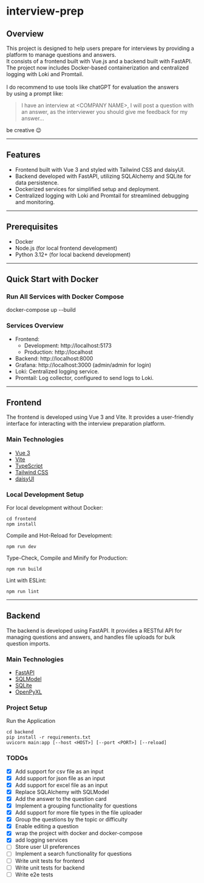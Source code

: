# interview-prep

## Overview

This project is designed to help users prepare for interviews by providing a platform to manage questions and answers.<br>
It consists of a frontend built with Vue.js and a backend built with FastAPI.<br>
The project now includes Docker-based containerization and centralized logging with Loki and Promtail.<br><br>
I do recommend to use tools like chatGPT for evaluation the answers<br>
by using a prompt like:
> I have an interview at \<COMPANY NAME>, I will post a question with an answer,
> as the interviewer you should give me feedback for my answer...

be creative :wink:

---

## Features
- Frontend built with Vue 3 and styled with Tailwind CSS and daisyUI.
- Backend developed with FastAPI, utilizing SQLAlchemy and SQLite for data persistence.
- Dockerized services for simplified setup and deployment.
- Centralized logging with Loki and Promtail for streamlined debugging and monitoring.

---

## Prerequisites
- Docker
- Node.js (for local frontend development)
- Python 3.12+ (for local backend development)

---

## Quick Start with Docker
### Run All Services with Docker Compose
docker-compose up --build

### Services Overview
- Frontend:
  - Development: http://localhost:5173
  - Production: http://localhost
- Backend: http://localhost:8000
- Grafana: http://localhost:3000 (admin/admin for login)
- Loki: Centralized logging service.
- Promtail: Log collector, configured to send logs to Loki.

---

## Frontend

The frontend is developed using Vue 3 and Vite. It provides a user-friendly interface for interacting with the interview preparation platform.

### Main Technologies
- [Vue 3](https://vuejs.org/guide/quick-start)
- [Vite](https://vite.dev/)
- [TypeScript](https://www.typescriptlang.org/)
- [Tailwind CSS](https://tailwindcss.com/)
- [daisyUI](https://daisyui.com/)

### Local Development Setup
For local development without Docker:
```shell
cd frontend
npm install
```

Compile and Hot-Reload for Development:
```shell
npm run dev
```

Type-Check, Compile and Minify for Production:
```shell
npm run build
```

Lint with ESLint:
```shell
npm run lint
```

---

## Backend

The backend is developed using FastAPI. It provides a RESTful API for managing questions and answers, and handles file uploads for bulk question imports.


### Main Technologies
- [FastAPI](https://fastapi.tiangolo.com/tutorial/first-steps/)
- [SQLModel](https://sqlmodel.tiangolo.com/)
- [SQLite](https://www.sqlite.org/)
- [OpenPyXL](https://openpyxl.readthedocs.io/en/stable/)

### Project Setup
Run the Application
```shell
cd backend
pip install -r requirements.txt
uvicorn main:app [--host <HOST>] [--port <PORT>] [--reload]
```

### TODOs
- [x] Add support for csv file as an input
- [x] Add support for json file as an input
- [x] Add support for excel file as an input
- [x] Replace SQLAlchemy with SQLModel
- [x] Add the answer to the question card 
- [x] Implement a grouping functionality for questions
- [x] Add support for more file types in the file uploader
- [x] Group the questions by the topic or difficulty
- [x] Enable editing a question
- [x] wrap the project with docker and docker-compose
- [x] add logging services
- [ ] Store user UI preferences
- [ ] Implement a search functionality for questions
- [ ] Write unit tests for frontend
- [ ] Write unit tests for backend
- [ ] Write e2e tests
